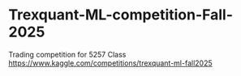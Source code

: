 # Trexquant-ML-competition-Fall-2025
Trading competition for 5257 Class
https://www.kaggle.com/competitions/trexquant-ml-fall2025
